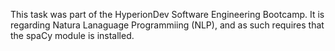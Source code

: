 This task was part of the HyperionDev Software Engineering Bootcamp.
It is regarding Natura Lanaguage Programmiing (NLP), and as such requires
that the spaCy module is installed.